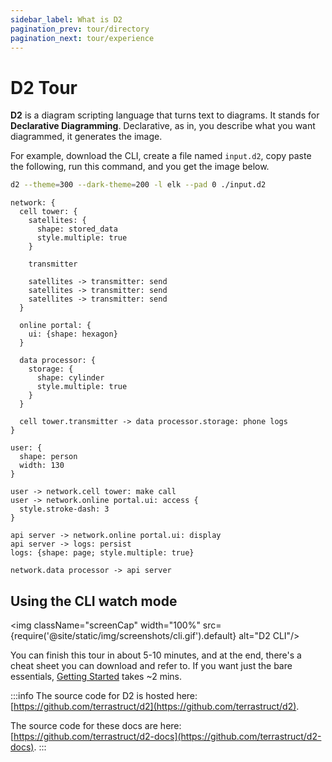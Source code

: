 ```yaml
---
sidebar_label: What is D2
pagination_prev: tour/directory
pagination_next: tour/experience
---
```


# D2 Tour

**D2** is a diagram scripting language that turns text to diagrams. It stands for
**Declarative Diagramming**. Declarative, as in, you describe what you want diagrammed, it
generates the image.

For example, download the CLI, create a file named `input.d2`, copy paste the following,
run this command, and you get the image below.

```sh
d2 --theme=300 --dark-theme=200 -l elk --pad 0 ./input.d2
```

<div style={{width: "100%"}} className="embedSVG" dangerouslySetInnerHTML={{__html: require('@site/static/img/generated/terminal-theme.svg2')}}></div>

```d2
network: {
  cell tower: {
    satellites: {
      shape: stored_data
      style.multiple: true
    }

    transmitter

    satellites -> transmitter: send
    satellites -> transmitter: send
    satellites -> transmitter: send
  }

  online portal: {
    ui: {shape: hexagon}
  }

  data processor: {
    storage: {
      shape: cylinder
      style.multiple: true
    }
  }

  cell tower.transmitter -> data processor.storage: phone logs
}

user: {
  shape: person
  width: 130
}

user -> network.cell tower: make call
user -> network.online portal.ui: access {
  style.stroke-dash: 3
}

api server -> network.online portal.ui: display
api server -> logs: persist
logs: {shape: page; style.multiple: true}

network.data processor -> api server
```

## Using the CLI watch mode

<img className="screenCap" width="100%" src={require('@site/static/img/screenshots/cli.gif').default}
alt="D2 CLI"/>

You can finish this tour in about 5-10 minutes, and at the end, there's a cheat sheet you
can download and refer to. If you want just the bare essentials, <a
href="/tour/hello-world">Getting Started</a> takes
~2 mins.

:::info
The source code for D2 is hosted here:
[https://github.com/terrastruct/d2](https://github.com/terrastruct/d2).

The source code for these docs are here:
[https://github.com/terrastruct/d2-docs](https://github.com/terrastruct/d2-docs).
:::
